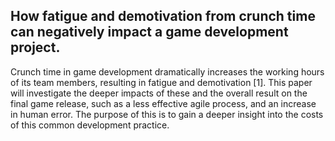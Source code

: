 ## How fatigue and demotivation from crunch time can negatively impact a game development project.

<p>Crunch time in game development dramatically increases the working hours of its team members, resulting in fatigue and demotivation [1]. This paper will investigate the deeper impacts of these and the overall result on the final game release, such as a less effective agile process, and an increase in human error. The purpose of this is to gain a deeper insight into the costs of this common development practice.</p>
